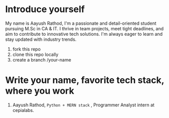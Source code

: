 # Introduce yourself

My name is Aayush Rathod, I'm a passionate and detail-oriented student pursuing M.Sc in CA & IT. I thrive in team projects, meet tight deadlines, and aim to contribute to innovative tech solutions. I'm always eager to learn and stay updated with industry trends.

1. fork this repo
2. clone this repo locally
3. create a branch /your-name

# Write your name, favorite tech stack, where you work

1. Aayush Rathod, `Python + MERN stack` , Programmer Analyst intern at cepialabs.
